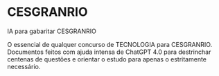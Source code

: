 # CESGRANRIO
IA para gabaritar CESGRANRIO

O essencial de qualquer concurso de TECNOLOGIA para CESGRANRIO. 
Documentos feitos com ajuda intensa de ChatGPT 4.0 para destrinchar centenas de questões e orientar o estudo para apenas o estritamente necessário.
